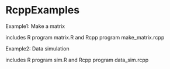 # RcppExamples
Example1: Make a matrix

includes R program matrix.R and Rcpp program make_matrix.rcpp


Example2: Data simulation

includes R program sim.R and Rcpp program data_sim.rcpp
